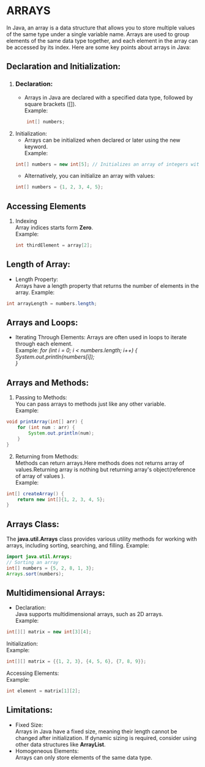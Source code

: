 # ARRAYS
In Java, an array is a data structure that allows you to store multiple values of the same type under a single variable name. Arrays are used to group elements of the same data type together, and each element in the array can be accessed by its index. Here are some key points about arrays in Java:
## Declaration and Initialization:
1. ### Declaration:
    * Arrays in Java are declared with a specified data type, followed by square brackets ([]).  
    Example: 
    ```java   
        int[] numbers;
    ```
2. Initialization:
    * Arrays can be initialized when declared or later using the new keyword.  
    Example: 
    ``` java
    int[] numbers = new int[5]; // Initializes an array of integers with a length of 5
    ```
    * Alternatively, you can initialize an array with values:  
     ``` java
     int[] numbers = {1, 2, 3, 4, 5};     
     ```
## Accessing Elements
1. Indexing  
    Array indices starts form **Zero**.  
    Example:  
    ``` java
    int thirdElement = array[2];
    ```
## Length of Array:
* Length Property:  
Arrays have a length property that returns the number of elements in the array.
Example:  
``` java 
int arrayLength = numbers.length;
```
## Arrays and Loops:
* Iterating Through Elements:
Arrays are often used in loops to iterate through each element.  
Example:   *for (int i = 0; i < numbers.length; i++) {  
 System.out.println(numbers[i]);  
}* 

## Arrays and Methods:
1. Passing to Methods:  
You can pass arrays to methods just like any other variable.  
Example: 
``` java
void printArray(int[] arr) {  
    for (int num : arr) {  
        System.out.println(num);  
    } 
}
```
2. Returning from Methods:  
Methods can return arrays.Here methods does not returns array of values.Returning array is nothing but returning array's object(reference of array of values ).  
Example:  
``` java
int[] createArray() {  
    return new int[]{1, 2, 3, 4, 5};  
} 
```
## Arrays Class:  
The **java.util.Arrays** class provides various utility methods for working with arrays, including sorting, searching, and filling.
Example:  
``` java 
import java.util.Arrays;  
// Sorting an array  
int[] numbers = {5, 2, 8, 1, 3};  
Arrays.sort(numbers);
```  
## Multidimensional Arrays:  
* Declaration:  
Java supports multidimensional arrays, such as 2D arrays.  
Example:  
``` java
int[][] matrix = new int[3][4];
``` 
Initialization:  
Example:  
``` java
int[][] matrix = {{1, 2, 3}, {4, 5, 6}, {7, 8, 9}};
```  
Accessing Elements:  
Example:  
``` java
int element = matrix[1][2];
```  
## Limitations:  
* Fixed Size:  
Arrays in Java have a fixed size, meaning their length cannot be changed after initialization.
If dynamic sizing is required, consider using other data structures like **ArrayList**.  
* Homogeneous Elements:  
Arrays can only store elements of the same data type.
